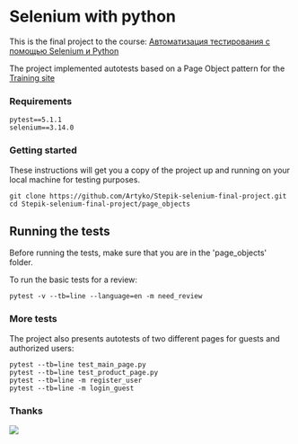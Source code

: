 # Selenium with python
This is the final project to the course: [Автоматизация тестирования с помощью Selenium и Python](https://stepik.org/course/575)

The project implemented autotests based on a Page Object pattern for the [Training site](http://selenium1py.pythonanywhere.com/) 


### Requirements
```
pytest==5.1.1
selenium==3.14.0
```
### Getting started
These instructions will get you a copy of the project up and running on your local machine for testing purposes.
```
git clone https://github.com/Artyko/Stepik-selenium-final-project.git
cd Stepik-selenium-final-project/page_objects
```
## Running the tests
Before running the tests, make sure that you are in the 'page_objects' folder.

To run the basic tests for a review:
```
pytest -v --tb=line --language=en -m need_review
```

### More tests

The project also presents autotests of two different pages for guests and authorized users:

```
pytest --tb=line test_main_page.py
pytest --tb=line test_product_page.py
pytest --tb=line -m register_user
pytest --tb=line -m login_guest
```

### Thanks

<img src="https://media.giphy.com/media/heIX5HfWgEYlW/giphy.gif">

